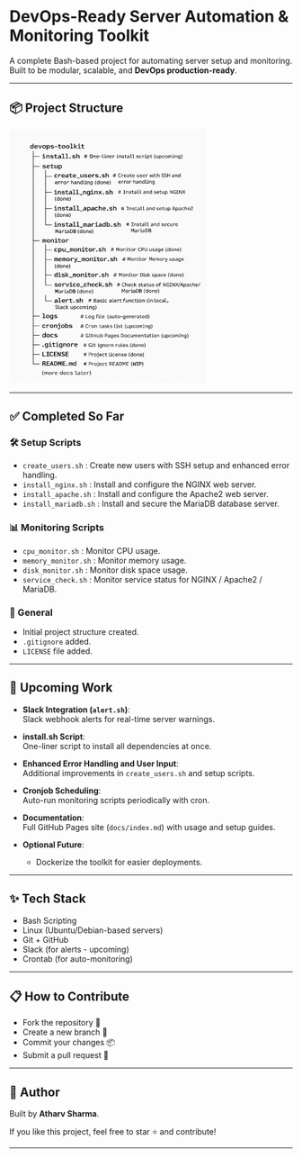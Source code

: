 # DevOps-Ready Server Automation & Monitoring Toolkit

A complete Bash-based project for automating server setup and monitoring.  
Built to be modular, scalable, and **DevOps production-ready**.

---

## 📦 Project Structure
<img src="project-structure.png" alt="Project Structure" width="350" height="450" />

---

## ✅ Completed So Far

### 🛠 Setup Scripts
- `create_users.sh` : Create new users with SSH setup and enhanced error handling.
- `install_nginx.sh` : Install and configure the NGINX web server.
- `install_apache.sh` : Install and configure the Apache2 web server.
- `install_mariadb.sh` : Install and secure the MariaDB database server.

### 📊 Monitoring Scripts
- `cpu_monitor.sh` : Monitor CPU usage.
- `memory_monitor.sh` : Monitor memory usage.
- `disk_monitor.sh` : Monitor disk space usage.
- `service_check.sh` : Monitor service status for NGINX / Apache2 / MariaDB.

### 🧹 General
- Initial project structure created.
- `.gitignore` added.
- `LICENSE` file added.

---

## 🚀 Upcoming Work

- **Slack Integration (`alert.sh`)**:  
  Slack webhook alerts for real-time server warnings.

- **install.sh Script**:  
  One-liner script to install all dependencies at once.

- **Enhanced Error Handling and User Input**:  
  Additional improvements in `create_users.sh` and setup scripts.

- **Cronjob Scheduling**:  
  Auto-run monitoring scripts periodically with cron.

- **Documentation**:  
  Full GitHub Pages site (`docs/index.md`) with usage and setup guides.

- **Optional Future**:
  - Dockerize the toolkit for easier deployments.

---

## ✨ Tech Stack

- Bash Scripting
- Linux (Ubuntu/Debian-based servers)
- Git + GitHub
- Slack (for alerts - upcoming)
- Crontab (for auto-monitoring)

---

## 📋 How to Contribute

- Fork the repository 🍴
- Create a new branch 🔧
- Commit your changes 📦
- Submit a pull request 🚀

---

## 🧡 Author

Built by **Atharv Sharma**.

If you like this project, feel free to star ⭐ and contribute!

---
